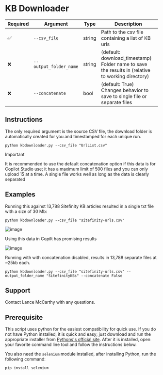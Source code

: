 # KB Downloader

| Required | Argument | Type | Description |
|----------|----------|------|-------------|
| ✅ | `--csv_file` | string |Path to the csv file containing a list of KB urls |
| ❌ | `--output_folder_name` | string | (default: download_timestamp) Folder name to save the results in (relative to working directory) |
| ❌ | `--concatenate` | bool | (default: True) Changes behavior to save to single file or separate files  |

## Instructions

The only required argument is the source CSV file, the download folder is automatically created for you and timestamped for each unique run. 

`python kbdownloader.py --csv_file "UrlList.csv"`

> [!IMPORTANT]
> It is recommended to use the default concatenation option if this data is for Copilot Studio use; it has a maximum limit of 500 files and you can only upload 15 at a time. A single file works well as long as the data is clearly separated

## Examples

Running this against 13,788 Sitefinity KB articles resulted in a single txt file with a size of 30 Mb:

`python kbdownloader.py --csv_file "sitefinity-urls.csv"`

![image](https://github.com/user-attachments/assets/20fe23b5-24bf-42a4-9d48-efe1544dbfd6)

Using this data in Copilt has promising results

![image](https://github.com/user-attachments/assets/930d0bd3-4c49-4ae8-b6a5-a21f0ecb190d)


Running with with concatenation disabled, results in 13,788 separate files at ~25kb each.

`python kbdownloader.py --csv_file "sitefinity-urls.csv" --output_folder_name "SitefinityKBs" --concatenate False`

## Support

Contact Lance McCarthy with any questions.

## Prerequisite

This script uses python for the easiest compatibility for quick use. If you do not have Python installed, it is quick and easy; just download and run the appropriate installer from [Pythons's official site](https://www.python.org/downloads/). After it is installed, open your favorite command line tool and follow the instructions below.

You also need the `selenium` module installed, after installing Python, run the following command: 

```powershell
pip install selenium
```
